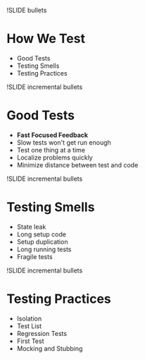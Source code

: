 !SLIDE bullets

How We Test
============

* Good Tests
* Testing Smells
* Testing Practices

!SLIDE incremental bullets

Good Tests
==================================

* **Fast Focused Feedback**
* Slow tests won't get run enough
* Test one thing at a time
* Localize problems quickly
* Minimize distance between test and code

!SLIDE incremental bullets

Testing Smells
==============

* State leak
* Long setup code
* Setup duplication
* Long running tests
* Fragile tests

!SLIDE incremental bullets

Testing Practices
==============

* Isolation
* Test List
* Regression Tests
* First Test
* Mocking and Stubbing

